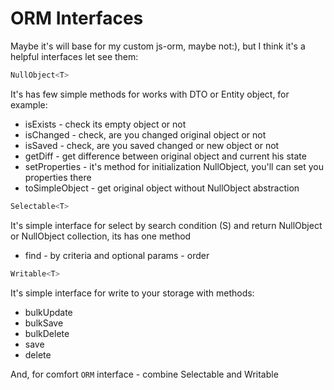 # ORM Interfaces

Maybe it's will base for my custom js-orm, maybe not:), but I think it's a helpful interfaces
let see them:
```typescript
NullObject<T> 
```
It's has few simple methods for works with DTO or Entity object, for example:
- isExists - check its empty object or not
- isChanged - check, are you changed original object or not
- isSaved - check, are you saved changed or new object or not
- getDiff - get difference between original object and current his state
- setProperties - it's method for initialization NullObject, you'll can set you properties there
- toSimpleObject - get original object without NullObject abstraction
```typescript
Selectable<T>
```
It's simple interface for select by search condition (S) and return NullObject or NullObject collection,
its has one method
- find - by criteria and optional params - order
```typescript
Writable<T>
```
It's simple interface for write to your storage with methods:
- bulkUpdate 
- bulkSave
- bulkDelete
- save
- delete

And, for comfort ``ORM`` interface - combine Selectable and Writable
